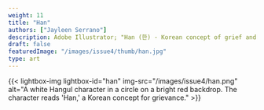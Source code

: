 ```yaml
---
weight: 11
title: "Han"
authors: ["Jayleen Serrano"]
description: Adobe Illustrator; "Han (한) - Korean concept of grief and resentment.
draft: false
featuredImage: "/images/issue4/thumb/han.jpg"
type: art
---
```


{{< lightbox-img lightbox-id="han" img-src="/images/issue4/han.png" alt="A white Hangul character in a circle on a bright red backdrop. The character reads 'Han,' a Korean concept for grievance." >}}